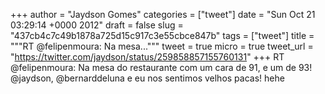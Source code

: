 
+++
author = "Jaydson Gomes"
categories = ["tweet"]
date = "Sun Oct 21 03:29:14 +0000 2012"
draft = false
slug = "437cb4c7c49b1878a725d15c917c3e55cbce847b"
tags = ["tweet"]
title = """RT @felipenmoura: Na mesa..."""
tweet = true
micro = true
tweet_url = "https://twitter.com/jaydson/status/259858857155760131"
+++
RT @felipenmoura: Na mesa do restaurante com um cara de 91, e um de 93! @jaydson, @bernarddeluna e eu nos sentimos velhos pacas! hehe
